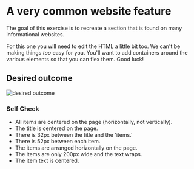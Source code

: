 # A very common website feature

The goal of this exercise is to recreate a section that is found on many informational websites.

For this one you will need to edit the HTML a little bit too. We can't be making things _too_ easy for you. You'll want to add containers around the various elements so that you can flex them. Good luck!

## Desired outcome

![desired outcome](./desired-outcome.png)

### Self Check

- <!--[check]-->All items are centered on the page (horizontally, not vertically).
- <!--[check]-->The title is centered on the page.
- <!--[check]-->There is 32px between the title and the 'items.'
- <!--[check]-->There is 52px between each item.
- <!--[check]-->The items are arranged horizontally on the page.
- <!--[check]-->The items are only 200px wide and the text wraps.
- <!--[check]-->The item text is centered.
